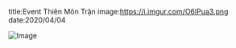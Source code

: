 title:Event Thiên Môn Trận
image:https://i.imgur.com/O6lPua3.png
date:2020/04/04

![Image](https://i.imgur.com/O6lPua3.png)